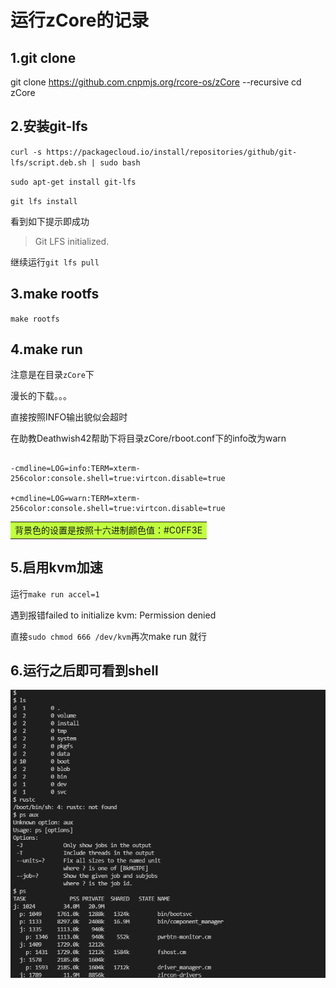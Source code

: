 # 运行zCore的记录

## 1.git clone

git clone https://github.com.cnpmjs.org/rcore-os/zCore --recursive cd zCore

## 2.安装git-lfs
`curl -s https://packagecloud.io/install/repositories/github/git-lfs/script.deb.sh | sudo bash `

`sudo apt-get install git-lfs `

`git lfs install`

看到如下提示即成功 

>Git LFS initialized.

继续运行`git lfs pull`
## 3.make rootfs
`make rootfs`

## 4.make run

注意是在目录`zCore`下

漫长的下载。。。

直接按照INFO输出貌似会超时

在助教Deathwish42帮助下将目录zCore/rboot.conf下的info改为warn


```

-cmdline=LOG=info:TERM=xterm-256color:console.shell=true:virtcon.disable=true

+cmdline=LOG=warn:TERM=xterm-256color:console.shell=true:virtcon.disable=true

```

<table><tr><td bgcolor=#C0FF3E>背景色的设置是按照十六进制颜色值：#C0FF3E</td></tr></table>

## 5.启用kvm加速

运行`make run accel=1`

遇到报错failed to initialize kvm: Permission denied

直接`sudo chmod 666 /dev/kvm`再次make run 就行

## 6.运行之后即可看到shell

![image-20210810085428884](runzCore.assets/image-20210810085428884.png)
